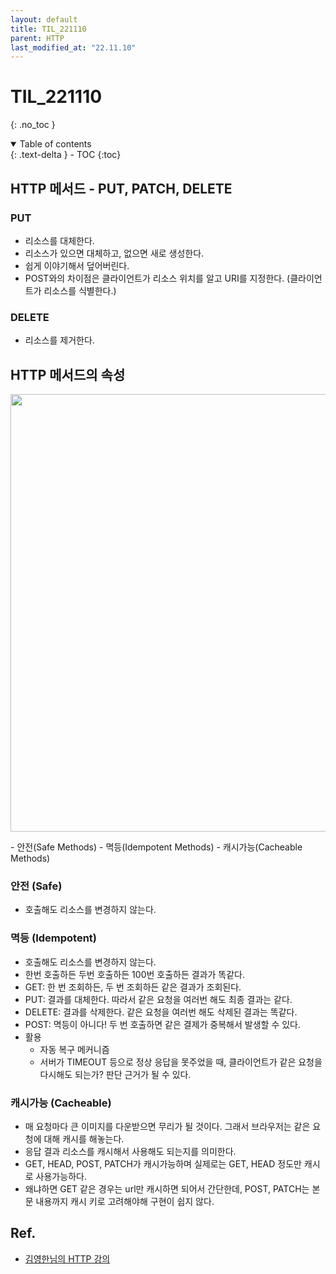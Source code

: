 ```yaml
---
layout: default
title: TIL_221110
parent: HTTP
last_modified_at: "22.11.10"
---
```


# TIL_221110
{: .no_toc }

<details open markdown="block">
  <summary>
    Table of contents
  </summary>
  {: .text-delta }
- TOC
{:toc}
</details>

## HTTP 메서드 - PUT, PATCH, DELETE
### PUT
- 리소스를 대체한다.
- 리소스가 있으면 대체하고, 없으면 새로 생성한다.
- 쉽게 이야기해서 덮어버린다.
- POST와의 차이점은 클라이언트가 리소스 위치를 알고 URI를 지정한다. (클라이언트가 리소스를 식별한다.)

### DELETE
- 리소스를 제거한다.

## HTTP 메서드의 속성
<p align="left"><img src="/docs/spring/images/til_221110_1.png" height="700" width="700"></p>
- 안전(Safe Methods)
- 멱등(Idempotent Methods)
- 캐시가능(Cacheable Methods)

### 안전 (Safe)
- 호출해도 리소스를 변경하지 않는다.

### 멱등 (Idempotent)
- 호출해도 리소스를 변경하지 않는다.
- 한번 호출하든 두번 호출하든 100번 호출하든 결과가 똑같다.
- GET: 한 번 조회하든, 두 번 조회하든 같은 결과가 조회된다.
- PUT: 결과를 대체한다. 따라서 같은 요청을 여러번 해도 최종 결과는 같다. 
- DELETE: 결과를 삭제한다. 같은 요청을 여러번 해도 삭제된 결과는 똑같다. 
- POST: 멱등이 아니다! 두 번 호출하면 같은 결제가 중복해서 발생할 수 있다.
- 활용
  - 자동 복구 메커니즘
  - 서버가 TIMEOUT 등으로 정상 응답을 못주었을 때, 클라이언트가 같은 요청을 다시해도 되는가? 판단 근거가 될 수 있다.

### 캐시가능 (Cacheable)
- 매 요청마다 큰 이미지를 다운받으면 무리가 될 것이다. 그래서 브라우저는 같은 요청에 대해 캐시를 해놓는다.
- 응답 결과 리소스를 캐시해서 사용해도 되는지를 의미한다.
- GET, HEAD, POST, PATCH가 캐시가능하며 실제로는 GET, HEAD 정도만 캐시로 사용가능하다.
- 왜냐하면 GET 같은 경우는 url만 캐시하면 되어서 간단한데, POST, PATCH는 본문 내용까지 캐시 키로 고려해야해 구현이 쉽지 않다.

## Ref.
- <a href="https://www.inflearn.com/course/http-%EC%9B%B9-%EB%84%A4%ED%8A%B8%EC%9B%8C%ED%81%AC/dashboard">김영한님의 HTTP 강의</a>
